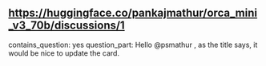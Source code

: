 ## https://huggingface.co/pankajmathur/orca_mini_v3_70b/discussions/1

contains_question: yes
question_part: Hello @psmathur , as the title says, it would be nice to update the card.